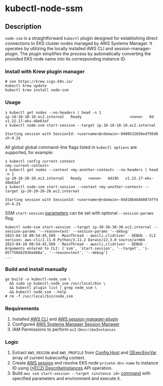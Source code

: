 # kubectl-node-ssm

## Description

`node-ssm` is a straightforward `kubectl` plugin designed for establishing direct connections to EKS cluster nodes managed by AWS Systems Manager. It operates by utilizing the locally installed AWS CLI and session-manager-plugin. The plugin simplifies the process by automatically converting the provided EKS node name into its corresponding instance ID.

### Install with Krew plugin manager

```shell
# see https://krew.sigs.k8s.io/
kubectl krew update
kubectl krew install node-ssm
```

### Usage

```shell
❯ kubectl get nodes --no-headers | head -n 1            
ip-10-10-10-10.ec2.internal   Ready                      <none>   8d      v1.22.17-eks-48e63af
❯ kubectl node-ssm start-session --target ip-10-10-10-10.ec2.internal

Starting session with SessionId: <username>@<domain>-0480532656ed795d8
sh-4.2$ 
```

All global global command-line flags listed in `kubectl options` are supported, for example:

```shell
❯ kubectl config current-context
<my-current-context>
❯ kubectl get nodes --context <my-another-context> --no-headers | head -n 1
ip-20-20-20-20.ec2.internal   Ready   <none>   4d19h   v1.22.17-eks-48e63af
❯ kubectl node-ssm start-session --context <my-another-context> --target ip-20-20-20-20.ec2.internal 

Starting session with SessionId: <username>@<domain>-0dd10b4b84087dff4
sh-4.2$
```

SSM `start-session` [parameters](https://docs.aws.amazon.com/cli/latest/reference/ssm/start-session.html) can be set with optional `--session-params` flag:

```shell
kubectl node-ssm start-session --target ip-30-30-30-30.ec2.internal --session-params '--reason=test' --session-params '--debug'
2023-04-10 00:54:45,509 - MainThread - awscli.clidriver - DEBUG - CLI version: aws-cli/2.11.0 Python/3.11.2 Darwin/22.3.0 source/arm64
2023-04-10 00:54:45,509 - MainThread - awscli.clidriver - DEBUG - Arguments entered to CLI: ['ssm', 'start-session', '--target', 'i-057750d42936e468a', '--reason=test', '--debug']
...
```

### Build and install manually

```shell
go build -o kubectl-node_ssm \
  && sudo cp kubectl-node_ssm /usr/local/bin \
  && kubectl plugin list | grep node_ssm \
  && kubectl node-ssm --help
# rm -f /usr/local/bin/node_ssm
```

### Requirements

1. Installed [AWS CLI](https://docs.aws.amazon.com/cli/latest/userguide/cli-chap-getting-started.html) and [AWS session-manager-plugin](https://docs.aws.amazon.com/systems-manager/latest/userguide/session-manager-working-with-install-plugin.html)
2. Configured [AWS Systems Manager Session Manager](https://docs.aws.amazon.com/systems-manager/latest/userguide/session-manager-getting-started.html)
3. IAM Permissions to perform `ec2:DescribeInstances`

### Logic

1. Extract `AWS_REGION` and `AWS_PROFILE` from [Config.Host](https://pkg.go.dev/k8s.io/client-go@v0.26.3/rest#Config.Host) and [[]ExecEnvVar](https://pkg.go.dev/k8s.io/client-go/tools/clientcmd/api#ExecConfig.Env) array of current kubeconfig context.
2. Create [AWS session](https://pkg.go.dev/github.com/aws/aws-sdk-go/aws/session) and resolve EKS node `private-dns-name` to instance ID using [(*EC2) DescribeInstances](https://docs.aws.amazon.com/sdk-for-go/api/service/ec2/#EC2.DescribeInstances) API operation.
3. Build `aws ssm start-session --target <instance id>` [command](https://pkg.go.dev/os/exec#Command) with specified parameters and environment and execute it.
